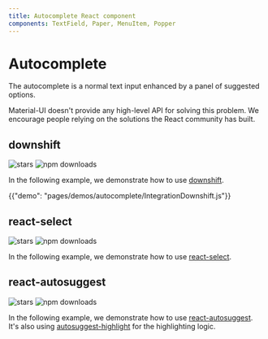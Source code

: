 ```yaml
---
title: Autocomplete React component
components: TextField, Paper, MenuItem, Popper
---
```


# Autocomplete

<p class="description">The autocomplete is a normal text input enhanced by a panel of suggested options.</p>

Material-UI doesn't provide any high-level API for solving this problem.
We encourage people relying on the solutions the React community has built.

## downshift

![stars](https://img.shields.io/github/stars/paypal/downshift.svg?style=social&label=Stars)
![npm downloads](https://img.shields.io/npm/dm/downshift.svg)

In the following example, we demonstrate how to use [downshift](https://github.com/paypal/downshift).

{{"demo": "pages/demos/autocomplete/IntegrationDownshift.js"}}

## react-select

![stars](https://img.shields.io/github/stars/JedWatson/react-select.svg?style=social&label=Stars)
![npm downloads](https://img.shields.io/npm/dm/react-select.svg)

In the following example, we demonstrate how to use [react-select](https://github.com/JedWatson/react-select).

<!-- {{"demo": "pages/demos/autocomplete/IntegrationReactSelect.js"}} -->

## react-autosuggest

![stars](https://img.shields.io/github/stars/moroshko/react-autosuggest.svg?style=social&label=Stars)
![npm downloads](https://img.shields.io/npm/dm/react-autosuggest.svg)

In the following example, we demonstrate how to use [react-autosuggest](https://github.com/moroshko/react-autosuggest).
It's also using [autosuggest-highlight](https://www.npmjs.com/package/autosuggest-highlight) for the highlighting logic.

<!-- {{"demo": "pages/demos/autocomplete/IntegrationAutosuggest.js"}} -->
